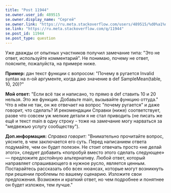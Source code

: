 ```yaml
---
title: "Post 11944"
se.owner.user_id: 489515
se.owner.display_name: "Сергей"
se.owner.link: "https://ru.meta.stackoverflow.com/users/489515/%d0%a1%d0%b5%d1%80%d0%b3%d0%b5%d0%b9"
se.link: "https://ru.meta.stackoverflow.com/q/11944"
se.post_id: 11944
se.post_type: question
---
```

<p>Уже дважды от опытных участников получил замечание типа: &quot;Это не ответ, используйте комментарий&quot;.
Не понимаю, почему не ответ, поясните, пожалуйста, на примере ниже.</p>
<p><strong>Пример:</strong> дан текст функции с вопросом: &quot;Почему в ругается Invalid syntax на n-ой аргументе, когда даю значение в  def SampleMean(table, 10, 20)?&quot;</p>
<p><strong>Мой ответ:</strong> &quot;Если всё так и написано, то прямо в def ставить 10 и 20 нельзя. Это же функция. Добавьте main, вызывайте функцию оттуда.&quot; Что в нём не так, он же отвечает на вопрос &quot;почему ругается&quot; и даже говорит, что сделать? И рекомендации Справки (ниже) соответствует, разве что совсем уж мелкие детали я не стал приводить (не писать же ещё и текст main в одну строку - тоже на замечание могу нарваться за &quot;медвежью услугу сообществу&quot;).</p>
<p><strong>Доп.информация:</strong>
<em>Справка говорит:</em> &quot;Внимательно прочитайте вопрос, уясните, в чем заключается его суть. Перед написанием ответа подумайте, чем он будет полезен. Не стоит отвечать просто «не делай этого», следует добавить «попробуй вместо этого сделать следующее» — предложите достойную альтернативу. Любой ответ, который направляет спрашивающего в нужное русло, является ценным. Постарайтесь рассказать обо всех нюансах, которые могут возникнуть при решении проблемы по вашему сценарию. Изложите свои предложения. Возможен и краткий ответ, но чем подробнее и понятнее он будет изложен, тем лучше.&quot;</p>
